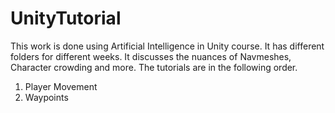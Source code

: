 # UnityTutorial

This work is done using Artificial Intelligence in Unity course. It has different folders for different weeks. It discusses the nuances of Navmeshes, Character crowding and more. The tutorials are in the following order.

1. Player Movement
2. Waypoints
